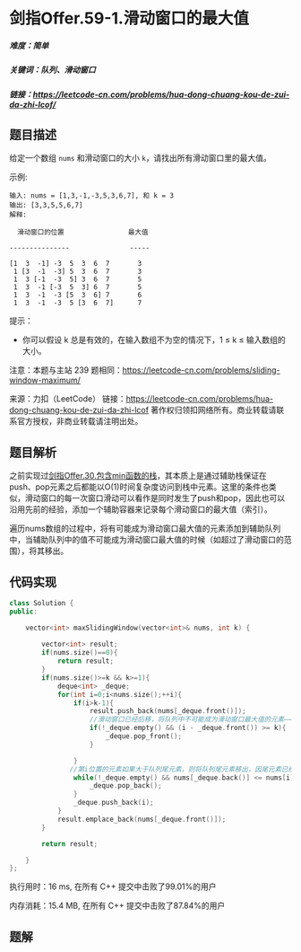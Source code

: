 # 剑指Offer.59-1.滑动窗口的最大值

##### 难度：简单

##### 关键词：队列、滑动窗口

##### 链接：https://leetcode-cn.com/problems/hua-dong-chuang-kou-de-zui-da-zhi-lcof/

## 题目描述

给定一个数组 `nums` 和滑动窗口的大小 `k`，请找出所有滑动窗口里的最大值。

示例:

```
输入: nums = [1,3,-1,-3,5,3,6,7], 和 k = 3
输出: [3,3,5,5,6,7] 
解释: 

  滑动窗口的位置                最大值

---------------               -----

[1  3  -1] -3  5  3  6  7       3
 1 [3  -1  -3] 5  3  6  7       3
 1  3 [-1  -3  5] 3  6  7       5
 1  3  -1 [-3  5  3] 6  7       5
 1  3  -1  -3 [5  3  6] 7       6
 1  3  -1  -3  5 [3  6  7]      7
```

提示：

- 你可以假设 k 总是有效的，在输入数组不为空的情况下，1 ≤ k ≤ 输入数组的大小。

注意：本题与主站 239 题相同：https://leetcode-cn.com/problems/sliding-window-maximum/

来源：力扣（LeetCode）
链接：https://leetcode-cn.com/problems/hua-dong-chuang-kou-de-zui-da-zhi-lcof
著作权归领扣网络所有。商业转载请联系官方授权，非商业转载请注明出处。

## 题目解析

之前实现过[剑指Offer.30.包含min函数的栈](剑指Offer.30.包含min函数的栈.md)，其本质上是通过辅助栈保证在push、pop元素之后都能以O(1)时间复杂度访问到栈中元素。这里的条件也类似，滑动窗口的每一次窗口滑动可以看作是同时发生了push和pop，因此也可以沿用先前的经验，添加一个辅助容器来记录每个滑动窗口的最大值（索引）。

遍历nums数组的过程中，将有可能成为滑动窗口最大值的元素添加到辅助队列中，当辅助队列中的值不可能成为滑动窗口最大值的时候（如超过了滑动窗口的范围），将其移出。

## 代码实现

```c++
class Solution {
public:

    vector<int> maxSlidingWindow(vector<int>& nums, int k) {
        
        vector<int> result;
        if(nums.size()==0){
            return result;
        }
        if(nums.size()>=k && k>=1){
            deque<int> _deque;
            for(int i=0;i<nums.size();++i){
                if(i>k-1){
                    result.push_back(nums[_deque.front()]);
                  	//滑动窗口已经后移，将队列中不可能成为滑动窗口最大值的元素——与当前位置的差在k以上的位置——去掉
                    if(!_deque.empty() && (i - _deque.front()) >= k){
                        _deque.pop_front();
                    }

                }
               //第i位置的元素如果大于队列尾元素，则将队列尾元素移出，因尾元素已经不可能成为i所在滑动窗口的最大值
                while(!_deque.empty() && nums[_deque.back()] <= nums[i]){
                    _deque.pop_back();   
                }
                _deque.push_back(i);
            }
            result.emplace_back(nums[_deque.front()]);
        }

        return result;

    }
};
```

执行用时：16 ms, 在所有 C++ 提交中击败了99.01%的用户

内存消耗：15.4 MB, 在所有 C++ 提交中击败了87.84%的用户

## 题解

